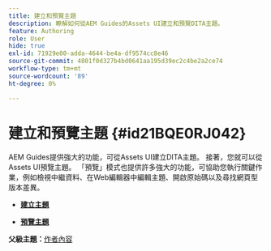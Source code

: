 ```yaml
---
title: 建立和預覽主題
description: 瞭解如何從AEM Guides的Assets UI建立和預覽DITA主題。
feature: Authoring
role: User
hide: true
exl-id: 71929e00-adda-4644-be4a-df9574cc8e46
source-git-commit: 4801f0d327b4bd0641aa195d39ec2c4be2a2ce74
workflow-type: tm+mt
source-wordcount: '89'
ht-degree: 0%

---
```


# 建立和預覽主題 {#id21BQE0RJ042}

AEM Guides提供強大的功能，可從Assets UI建立DITA主題。 接著，您就可以從Assets UI預覽主題。 「預覽」模式也提供許多強大的功能，可協助您執行關鍵作業，例如檢視中繼資料、在Web編輯器中編輯主題、開啟原始碼以及尋找網頁型版本差異。

- **[建立主題](web-editor-create-topics.md)**

- **[預覽主題](web-editor-preview-topics.md)**


**父級主題：**&#x200B;[&#x200B;作者內容](authoring-content.md)
